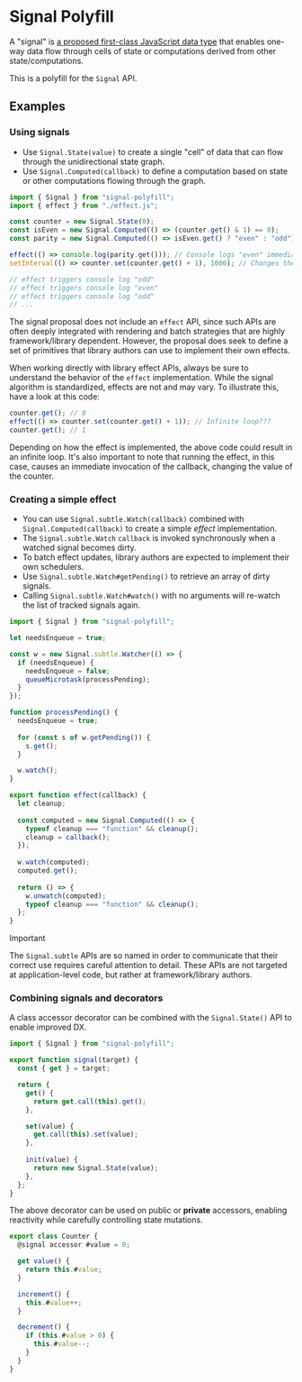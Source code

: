 # Signal Polyfill

A "signal" is [a proposed first-class JavaScript data type](../../README.md) that enables one-way data flow through cells of state or computations derived from other state/computations.

This is a polyfill for the `Signal` API.

## Examples

### Using signals

* Use `Signal.State(value)` to create a single "cell" of data that can flow through the unidirectional state graph.
* Use `Signal.Computed(callback)` to define a computation based on state or other computations flowing through the graph.

```js
import { Signal } from "signal-polyfill";
import { effect } from "./effect.js";

const counter = new Signal.State(0);
const isEven = new Signal.Computed(() => (counter.get() & 1) == 0);
const parity = new Signal.Computed(() => isEven.get() ? "even" : "odd");

effect(() => console.log(parity.get())); // Console logs "even" immediately.
setInterval(() => counter.set(counter.get() + 1), 1000); // Changes the counter every 1000ms.

// effect triggers console log "odd"
// effect triggers console log "even"
// effect triggers console log "odd"
// ...
```

The signal proposal does not include an `effect` API, since such APIs are often deeply integrated with rendering and batch strategies that are highly framework/library dependent. However, the proposal does seek to define a set of primitives that library authors can use to implement their own effects.

When working directly with library effect APIs, always be sure to understand the behavior of the `effect` implementation. While the signal algorithm is standardized, effects are not and may vary. To illustrate this, have a look at this code:

```js
counter.get(); // 0
effect(() => counter.set(counter.get() + 1)); // Infinite loop???
counter.get(); // 1
```

Depending on how the effect is implemented, the above code could result in an infinite loop. It's also important to note that running the effect, in this case, causes an immediate invocation of the callback, changing the value of the counter.

### Creating a simple effect

* You can use `Signal.subtle.Watch(callback)` combined with `Signal.Computed(callback)` to create a simple _effect_ implementation.
* The `Signal.subtle.Watch` `callback` is invoked synchronously when a watched signal becomes dirty.
* To batch effect updates, library authors are expected to implement their own schedulers.
* Use `Signal.subtle.Watch#getPending()` to retrieve an array of dirty signals.
* Calling `Signal.subtle.Watch#watch()` with no arguments will re-watch the list of tracked signals again.

```js
import { Signal } from "signal-polyfill";

let needsEnqueue = true;

const w = new Signal.subtle.Watcher(() => {
  if (needsEnqueue) {
    needsEnqueue = false;
    queueMicrotask(processPending);
  }
});

function processPending() {
  needsEnqueue = true;
    
  for (const s of w.getPending()) {
    s.get();
  }

  w.watch();
}

export function effect(callback) {
  let cleanup;
  
  const computed = new Signal.Computed(() => {
    typeof cleanup === "function" && cleanup();
    cleanup = callback();
  });
  
  w.watch(computed);
  computed.get();
  
  return () => {
    w.unwatch(computed);
    typeof cleanup === "function" && cleanup();
  };
}
```

> [!IMPORTANT]
> The `Signal.subtle` APIs are so named in order to communicate that their correct use requires careful attention to detail. These APIs are not targeted at application-level code, but rather at framework/library authors.

### Combining signals and decorators

A class accessor decorator can be combined with the `Signal.State()` API to enable improved DX.

```js
import { Signal } from "signal-polyfill";

export function signal(target) {
  const { get } = target;

  return {
    get() {
      return get.call(this).get();
    },

    set(value) {
      get.call(this).set(value);
    },
    
    init(value) {
      return new Signal.State(value);
    },
  };
}
```

The above decorator can be used on public or **private** accessors, enabling reactivity while carefully controlling state mutations.

```js
export class Counter {
  @signal accessor #value = 0;

  get value() {
    return this.#value;
  }

  increment() {
    this.#value++;
  }

  decrement() {
    if (this.#value > 0) {
      this.#value--;
    }
  }
}
```